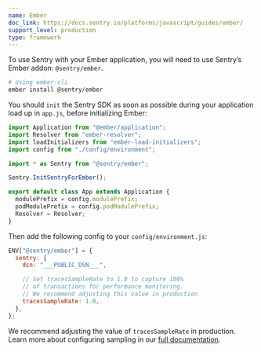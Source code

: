 ```yaml
---
name: Ember
doc_link: https://docs.sentry.io/platforms/javascript/guides/ember/
support_level: production
type: framework
---
```


To use Sentry with your Ember application, you will need to use Sentry’s Ember addon: `@sentry/ember`.

```bash
# Using ember-cli
ember install @sentry/ember
```

You should `init` the Sentry SDK as soon as possible during your application load up in `app.js`, before initializing Ember:

```javascript
import Application from "@ember/application";
import Resolver from "ember-resolver";
import loadInitializers from "ember-load-initializers";
import config from "./config/environment";

import * as Sentry from "@sentry/ember";

Sentry.InitSentryForEmber();

export default class App extends Application {
  modulePrefix = config.modulePrefix;
  podModulePrefix = config.podModulePrefix;
  Resolver = Resolver;
}
```

Then add the following config to your `config/environment.js`:

```javascript
ENV["@sentry/ember"] = {
  sentry: {
    dsn: "___PUBLIC_DSN___",

    // Set tracesSampleRate to 1.0 to capture 100%
    // of transactions for performance monitoring.
    // We recommend adjusting this value in production
    tracesSampleRate: 1.0,
  },
};
```

We recommend adjusting the value of `tracesSampleRate` in production. Learn more about configuring sampling in our [full documentation](https://docs.sentry.io/platforms/javascript/configuration/sampling/).
